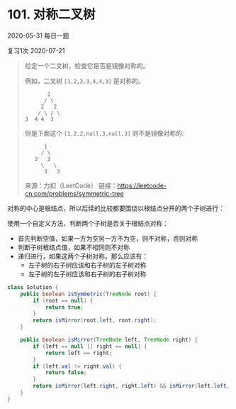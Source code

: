 # 101. 对称二叉树

2020-05-31 每日一题

复习1次 2020-07-21

> 给定一个二叉树，检查它是否是镜像对称的。
>
>  
>
> 例如，二叉树 `[1,2,2,3,4,4,3]` 是对称的。
>
> ```
>        1
>       / \
>      2   2
>     / \ / \
> 3  4 4  3
> ```
>    
>   
>  但是下面这个 `[1,2,2,null,3,null,3]` 则不是镜像对称的:
> 
> ```
>       1
>      / \
>    2   2
>      \   \
>       3   3
> ```
>    
> 来源：力扣（LeetCode）
> 链接：https://leetcode-cn.com/problems/symmetric-tree



对称的中心是根结点，所以后续的比较都要围绕以根结点分开的两个子树进行：

使用一个自定义方法，判断两个子树是否关于根结点对称：

- 首先判断空值，如果一方为空另一方不为空，则不对称，否则对称
- 判断子树根结点值，如果不相同则不对称
- 递归进行，如果这两个子树对称，那么应该有：
  - 左子树的右子树应该和右子树的左子树对称
  - 左子树的左子树应该和右子树的右子树对称



```java
class Solution {
    public boolean isSymmetric(TreeNode root) {
        if (root == null) {
            return true;
        }
        return isMirror(root.left, root.right);
    }

    public boolean isMirror(TreeNode left, TreeNode right) {
        if (left == null || right == null) {
            return left == right;
        }
        if (left.val != right.val) {
            return false;
        }
        return isMirror(left.right, right.left) && isMirror(left.left, right.right);
    }
}
```

